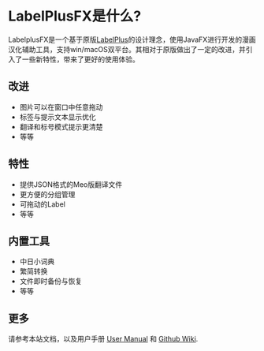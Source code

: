 # LabelPlusFX是什么?

LabelplusFX是一个基于原版[LabelPlus](https://github.com/LabelPlus/LabelPlus)的设计理念，使用JavaFX进行开发的漫画汉化辅助工具，支持win/macOS双平台。其相对于原版做出了一定的改进，并引入了一些新特性，带来了更好的使用体验。

## 改进

- 图片可以在窗口中任意拖动
- 标签与提示文本显示优化
- 翻译和标号模式提示更清楚
- 等等

## 特性

- 提供JSON格式的Meo版翻译文件
- 更方便的分组管理
- 可拖动的Label
- 等等

## 内置工具

- 中日小词典
- 繁简转换
- 文件即时备份与恢复
- 等等

## 更多

请参考本站文档，以及用户手册 [User Manual](https://www.kdocs.cn/l/seRSJCKVOn0Y) 和  [Github Wiki](https://github.com/Meodinger/LabelPlusFX/wiki/Usage).


